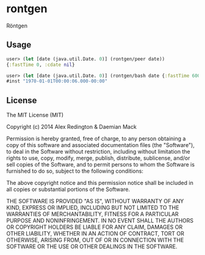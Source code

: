 # rontgen

Röntgen

## Usage

```clojure
user> (let [date (java.util.Date. 0)] (rontgen/peer date))
{:fastTime 0, :cdate nil}
```

```clojure
user> (let [date (java.util.Date. 0)] (rontgen/bash date {:fastTime 6000}))
#inst "1970-01-01T00:00:06.000-00:00"
```

## License
The MIT License (MIT)

Copyright (c) 2014 Alex Redington & Daemian Mack

Permission is hereby granted, free of charge, to any person obtaining a copy
of this software and associated documentation files (the "Software"), to deal
in the Software without restriction, including without limitation the rights
to use, copy, modify, merge, publish, distribute, sublicense, and/or sell
copies of the Software, and to permit persons to whom the Software is
furnished to do so, subject to the following conditions:

The above copyright notice and this permission notice shall be included in
all copies or substantial portions of the Software.

THE SOFTWARE IS PROVIDED "AS IS", WITHOUT WARRANTY OF ANY KIND, EXPRESS OR
IMPLIED, INCLUDING BUT NOT LIMITED TO THE WARRANTIES OF MERCHANTABILITY,
FITNESS FOR A PARTICULAR PURPOSE AND NONINFRINGEMENT. IN NO EVENT SHALL THE
AUTHORS OR COPYRIGHT HOLDERS BE LIABLE FOR ANY CLAIM, DAMAGES OR OTHER
LIABILITY, WHETHER IN AN ACTION OF CONTRACT, TORT OR OTHERWISE, ARISING FROM,
OUT OF OR IN CONNECTION WITH THE SOFTWARE OR THE USE OR OTHER DEALINGS IN
THE SOFTWARE.
